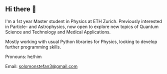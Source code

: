 ## Hi there 👋

I'm a 1st year Master student in Physics at ETH Zurich. Previously interested in Particle- and Astrophysics, now open to explore new topics of Quantum Science and Technology and Medical Applications.

Mostly working with usual Python libraries for Physics, looking to develop further programming skills.

Pronouns: he/him

Email: solomonstefan3@gmail.com
<!--
**solo-uhhhh/solo-uhhhh** is a ✨ _special_ ✨ repository because its `README.md` (this file) appears on your GitHub profile.

Here are some ideas to get you started:

- 🔭 I’m currently working on ...
- 🌱 I’m currently learning ...
- 👯 I’m looking to collaborate on ...
- 🤔 I’m looking for help with ...
- 💬 Ask me about ...
- 📫 How to reach me: ...
- 😄 Pronouns: ...
- ⚡ Fun fact: ...
-->
